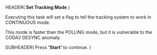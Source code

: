 HEADER( __Set Tracking Mode__ )

Executing this task will set a flag to tell the tracking system to work in CONTINUOUS mode.

This mode is faster than the POLLING mode, but it is vulnerable to the CODA2 DESYNC anomaly.
 
SUBHEADER( Press __'Start'__ to continue. )


